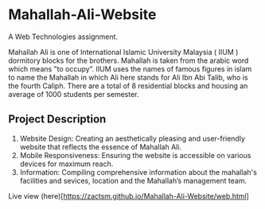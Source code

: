 # Mahallah-Ali-Website
A Web Technologies assignment.

Mahallah Ali is one of International Islamic University Malaysia ( IIUM ) dormitory blocks for the brothers. Mahallah is taken from the arabic word which means ”to occupy”. IIUM uses the names of famous figures in islam to name the Mahallah in which Ali here stands for Ali Ibn Abi Talib, who is the fourth Caliph. There are a total of 8 residential blocks and housing an average of 1000 students per semester.

## Project Description
1. Website Design: Creating an aesthetically pleasing and user-friendly website that reflects the essence of Mahallah Ali.
1. Mobile Responsiveness: Ensuring the website is accessible on various devices for maximum reach.
1. Information: Compiling comprehensive information about the mahallah's facilities and sevices, location and the Mahallah’s management team.

Live view (here)[https://zactsm.github.io/Mahallah-Ali-Website/web.html]
